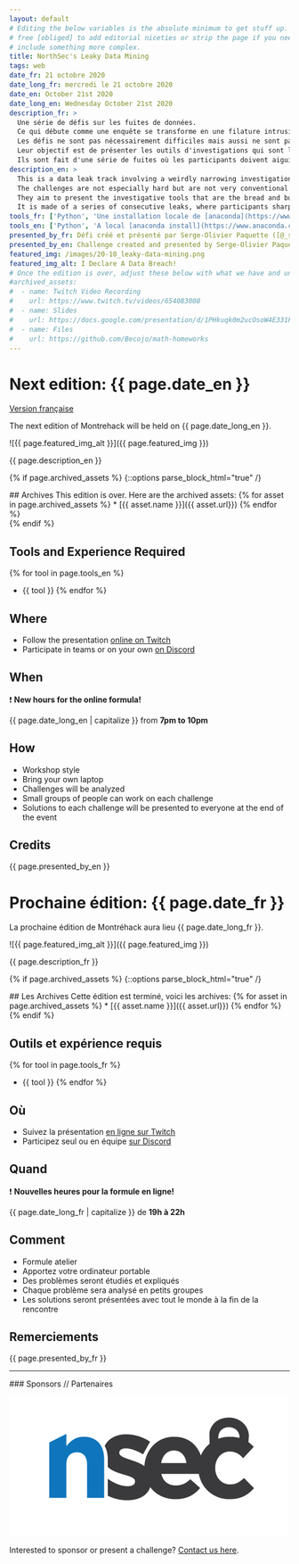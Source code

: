 ```yaml
---
layout: default
# Editing the below variables is the absolute minimum to get stuff up. Feel
# free [obliged] to add editorial niceties or strip the page if you need to
# include something more complex.
title: NorthSec's Leaky Data Mining
tags: web
date_fr: 21 octobre 2020
date_long_fr: mercredi le 21 octobre 2020
date_en: October 21st 2020
date_long_en: Wednesday October 21st 2020
description_fr: >
  Une série de défis sur les fuites de données.
  Ce qui débute comme une enquête se transforme en une filature intrusive sur les étudiants de ce pays.
  Les défis ne sont pas nécessairement difficiles mais aussi ne sont pas très conventionnels pour les CTFs (indice pour de futurs CTFs :wink:).
  Leur objectif est de présenter les outils d'investigations qui sont le gagne pain des data scientists, dans le contexte d'une fuite de données sévère, à un niveau national.
  Ils sont fait d'une série de fuites où les participants doivent aiguiser leurs abilités afin de trouver des anomalies et des séquences (patterns) dans les données.
description_en: >
  This is a data leak track involving a weirdly narrowing investigation on the intrusive tracking of students in the country.
  The challenges are not especially hard but are not very conventional for a CTF (hints for future CTFs :wink:).
  They aim to present the investigative tools that are the bread and butter for data scientists, in the context of a severe sensitive data leak, at national scale.
  It is made of a series of consecutive leaks, where participants sharpen their skills to find anomalies and patterns in the data.
tools_fr: ['Python', 'Une installation locale de [anaconda](https://www.anaconda.com/products/individual) ou un environment de jupyter/pandas/scipy fonctionnel', "Pouvoir charger de gros fichiers CSV en mémoire (de l'ordre de 1Gb)"]
tools_en: ['Python', 'A local [anaconda install](https://www.anaconda.com/products/individual) or a working jupyter/pandas/scipy setup', "ability to load large CSV files (~1Gb) into your computer's memory"]
presented_by_fr: Défi créé et présenté par Serge-Olivier Paquette ([@_soruso](https://twitter.com/_soruso)) dans le cadre de [NorthSec 2020](https://nsec.io/) ([@NorthSec_io](https://twitter.com/northsec_io))
presented_by_en: Challenge created and presented by Serge-Olivier Paquette ([@_soruso](https://twitter.com/_soruso)) during [NorthSec 2020](https://nsec.io/) ([@NorthSec_io](https://twitter.com/northsec_io))
featured_img: /images/20-10_leaky-data-mining.png
featured_img_alt: I Declare A Data Breach!
# Once the edition is over, adjust these below with what we have and uncomment
#archived_assets:
#  - name: Twitch Video Recording
#    url: https://www.twitch.tv/videos/654083008
#  - name: Slides
#    url: https://docs.google.com/presentation/d/1PHkuqk0m2ucOsoW4E331F965g9PFOz75Ci5-RLQpGAM/edit#slide=id.g89ba1ca4f6_0_211
#  - name: Files
#    url: https://github.com/Becojo/math-homeworks
---
```


# Next edition: {{ page.date_en }}

[Version française](#french)

The next edition of Montrehack will be held on {{ page.date_long_en }}.

![{{ page.featured_img_alt }}]({{ page.featured_img }})

{{ page.description_en }}

{% if page.archived_assets %}
{::options parse_block_html="true" /}
<div class="archives">
## Archives
This edition is over. Here are the archived assets:
{% for asset in page.archived_assets %}
* [{{ asset.name }}]({{ asset.url}})
{% endfor %}
</div>
{% endif %}

## Tools and Experience Required

{% for tool in page.tools_en %}
* {{ tool }}
{% endfor %}

## Where

* Follow the presentation [online on Twitch](https://twitch.tv/montrehack/)
* Participate in teams or on your own [on Discord](https://discord.gg/4qfFwPX)

## When

:heavy_exclamation_mark: **New hours for the online formula!**

{{ page.date_long_en | capitalize }} from **7pm to 10pm**

## How

* Workshop style
* Bring your own laptop
* Challenges will be analyzed
* Small groups of people can work on each challenge
* Solutions to each challenge will be presented to everyone at the end of the event

## Credits

{{ page.presented_by_en }}


<a id="french"></a>
# Prochaine édition: {{ page.date_fr }}

La prochaine édition de Montréhack aura lieu {{ page.date_long_fr }}.

![{{ page.featured_img_alt }}]({{ page.featured_img }})

{{ page.description_fr }}

{% if page.archived_assets %}
{::options parse_block_html="true" /}
<div class="archives">
## Les Archives
Cette édition est terminé, voici les archives:
{% for asset in page.archived_assets %}
* [{{ asset.name }}]({{ asset.url}})
{% endfor %}
</div>
{% endif %}

## Outils et expérience requis

{% for tool in page.tools_fr %}
* {{ tool }}
{% endfor %}

## Où

* Suivez la présentation [en ligne sur Twitch](https://twitch.tv/montrehack/)
* Participez seul ou en équipe [sur Discord](https://discord.gg/4qfFwPX)

## Quand

:heavy_exclamation_mark: **Nouvelles heures pour la formule en ligne!**

{{ page.date_long_fr | capitalize }} de **19h à 22h**

## Comment

* Formule atelier
* Apportez votre ordinateur portable
* Des problèmes seront étudiés et expliqués
* Chaque problème sera analysé en petits groupes
* Les solutions seront présentées avec tout le monde à la fin de la rencontre

## Remerciements

{{ page.presented_by_fr }}



<hr/>
### Sponsors // Partenaires

[![NorthSec](/images/nsec_logo.png)](https://nsec.io/)

Interested to sponsor or present a challenge? [Contact us here](https://docs.google.com/forms/d/e/1FAIpQLSecc0vfe3pIwMJjIBCYW4G43ZwtagwVESu_qHKnglnBc3R3ww/viewform?usp=sf_link).
